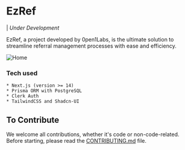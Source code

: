 # EzRef 
| *Under Development*

EzRef, a project developed by 0pen1Labs, is the ultimate solution to streamline referral management processes with ease and efficiency. 

![Home](https://github.com/0pen1Labs/RefLink/blob/main/assets/home.png)

### Tech used
```
* Next.js (version >= 14)
* Prisma ORM with PostgreSQL 
* Clerk Auth
* TailwindCSS and Shadcn-UI 
```

## To Contribute
We welcome all contributions, whether it's code or non-code-related. Before starting, please read the [CONTRIBUTING.md](CONTRIBUTING.md) file.
